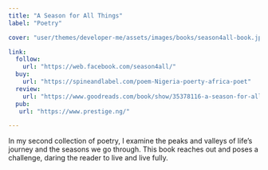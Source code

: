 ```yaml
---
title: "A Season for All Things"
label: "Poetry"

cover: "user/themes/developer-me/assets/images/books/season4all-book.jpeg"

link:
  follow: 
    url: "https://web.facebook.com/season4all/"
  buy:
    url: "https://spineandlabel.com/poem-Nigeria-poerty-africa-poet"
  review:
    url: "https://www.goodreads.com/book/show/35378116-a-season-for-all-things#other_reviews"
  pub:
   url: "https://www.prestige.ng/"

---
```

In my second collection of poetry, I examine the peaks and valleys of life’s journey
and the seasons we go through. This book reaches out and poses a challenge, daring
the reader to live and live fully.
